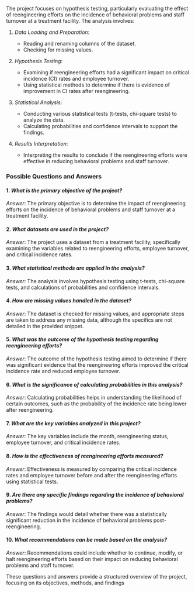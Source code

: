 The project focuses on hypothesis testing, particularly evaluating the effect of reengineering efforts on the incidence of behavioral problems and staff turnover at a treatment facility. The analysis involves:

1. *Data Loading and Preparation*:
   - Reading and renaming columns of the dataset.
   - Checking for missing values.

2. *Hypothesis Testing*:
   - Examining if reengineering efforts had a significant impact on critical incidence (CI) rates and employee turnover.
   - Using statistical methods to determine if there is evidence of improvement in CI rates after reengineering.

3. *Statistical Analysis*:
   - Conducting various statistical tests (t-tests, chi-square tests) to analyze the data.
   - Calculating probabilities and confidence intervals to support the findings.

4. *Results Interpretation*:
   - Interpreting the results to conclude if the reengineering efforts were effective in reducing behavioral problems and staff turnover.

### Possible Questions and Answers

#### 1. *What is the primary objective of the project?*
   *Answer*: The primary objective is to determine the impact of reengineering efforts on the incidence of behavioral problems and staff turnover at a treatment facility.

#### 2. *What datasets are used in the project?*
   *Answer*: The project uses a dataset from a treatment facility, specifically examining the variables related to reengineering efforts, employee turnover, and critical incidence rates.

#### 3. *What statistical methods are applied in the analysis?*
   *Answer*: The analysis involves hypothesis testing using t-tests, chi-square tests, and calculations of probabilities and confidence intervals.

#### 4. *How are missing values handled in the dataset?*
   *Answer*: The dataset is checked for missing values, and appropriate steps are taken to address any missing data, although the specifics are not detailed in the provided snippet.

#### 5. *What was the outcome of the hypothesis testing regarding reengineering efforts?*
   *Answer*: The outcome of the hypothesis testing aimed to determine if there was significant evidence that the reengineering efforts improved the critical incidence rate and reduced employee turnover.

#### 6. *What is the significance of calculating probabilities in this analysis?*
   *Answer*: Calculating probabilities helps in understanding the likelihood of certain outcomes, such as the probability of the incidence rate being lower after reengineering.

#### 7. *What are the key variables analyzed in this project?*
   *Answer*: The key variables include the month, reengineering status, employee turnover, and critical incidence rates.

#### 8. *How is the effectiveness of reengineering efforts measured?*
   *Answer*: Effectiveness is measured by comparing the critical incidence rates and employee turnover before and after the reengineering efforts using statistical tests.

#### 9. *Are there any specific findings regarding the incidence of behavioral problems?*
   *Answer*: The findings would detail whether there was a statistically significant reduction in the incidence of behavioral problems post-reengineering.

#### 10. *What recommendations can be made based on the analysis?*
   *Answer*: Recommendations could include whether to continue, modify, or halt reengineering efforts based on their impact on reducing behavioral problems and staff turnover.

These questions and answers provide a structured overview of the project, focusing on its objectives, methods, and findings
